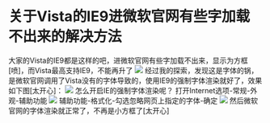 # 关于Vista的IE9进微软官网有些字加载不出来的解决方法

大家的Vista的IE9都是这样的吧，进微软官网有些字加载不出来，显示为方框\[喷\]，而Vista最高支持IE9，不能再升了 ![](https://wvbarchive.s3-ap-northeast-1.amazonaws.com/5040515255/9d3036db81cb39dbe97d9ebbd9160924a9183097.jpg) 经过我的探索，发现这是字体的锅，是微软官网调用了Vista没有的字体导致的，使用IE9的强制字体渲染就好了，效果如下图\[太开心\]： ![](https://wvbarchive.s3-ap-northeast-1.amazonaws.com/5040515255/2b946b328744ebf8ca979dd2d0f9d72a6259a76b.jpg) 怎么开启IE的强制字体渲染呢？ 打开Internet选项-常规-外观-辅助功能 ![](https://wvbarchive.s3-ap-northeast-1.amazonaws.com/5040515255/1b41aeeb15ce36d3097178dd33f33a87eb50b1d8.jpg) 辅助功能-格式化-勾选忽略网页上指定的字体-确定 ![](https://wvbarchive.s3-ap-northeast-1.amazonaws.com/5040515255/43cf3cb4c9ea15ceed2d1be4bf003af33887b216.jpg) 然后微软官网的字体渲染就正常了，不再是小方框了\[太开心\]

